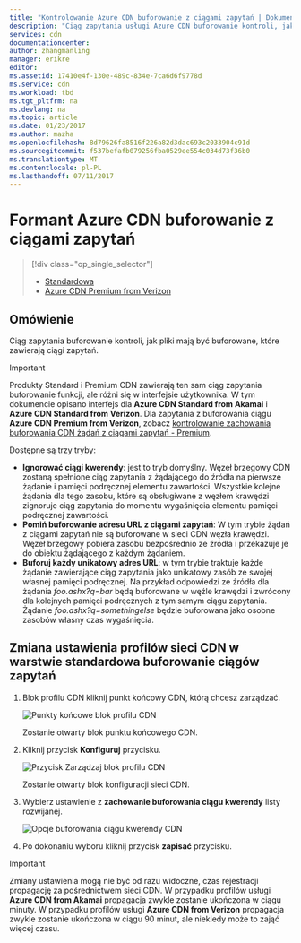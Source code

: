 ```yaml
---
title: "Kontrolowanie Azure CDN buforowanie z ciągami zapytań | Dokumentacja firmy Microsoft"
description: "Ciąg zapytania usługi Azure CDN buforowanie kontroli, jak pliki mają być buforowane, które zawierają ciągi zapytań."
services: cdn
documentationcenter: 
author: zhangmanling
manager: erikre
editor: 
ms.assetid: 17410e4f-130e-489c-834e-7ca6d6f9778d
ms.service: cdn
ms.workload: tbd
ms.tgt_pltfrm: na
ms.devlang: na
ms.topic: article
ms.date: 01/23/2017
ms.author: mazha
ms.openlocfilehash: 8d79626fa8516f226a82d3dac693c2033904c91d
ms.sourcegitcommit: f537befafb079256fba0529ee554c034d73f36b0
ms.translationtype: MT
ms.contentlocale: pl-PL
ms.lasthandoff: 07/11/2017
---
```

# <a name="control-azure-cdn-caching-behavior-with-query-strings"></a>Formant Azure CDN buforowanie z ciągami zapytań
> [!div class="op_single_selector"]
> * [Standardowa](cdn-query-string.md)
> * [Azure CDN Premium from Verizon](cdn-query-string-premium.md)
> 
> 

## <a name="overview"></a>Omówienie
Ciąg zapytania buforowanie kontroli, jak pliki mają być buforowane, które zawierają ciągi zapytań.

> [!IMPORTANT]
> Produkty Standard i Premium CDN zawierają ten sam ciąg zapytania buforowanie funkcji, ale różni się w interfejsie użytkownika.  W tym dokumencie opisano interfejs dla **Azure CDN Standard from Akamai** i **Azure CDN Standard from Verizon**.  Dla zapytania z buforowania ciągu **Azure CDN Premium from Verizon**, zobacz [kontrolowanie zachowania buforowania CDN żądań z ciągami zapytań - Premium](cdn-query-string-premium.md).
> 
> 

Dostępne są trzy tryby:

* **Ignorować ciągi kwerendy**: jest to tryb domyślny.  Węzeł brzegowy CDN zostaną spełnione ciąg zapytania z żądającego do źródła na pierwsze żądanie i pamięci podręcznej elementu zawartości.  Wszystkie kolejne żądania dla tego zasobu, które są obsługiwane z węzłem krawędzi zignoruje ciąg zapytania do momentu wygaśnięcia elementu pamięci podręcznej zawartości.
* **Pomiń buforowanie adresu URL z ciągami zapytań**: W tym trybie żądań z ciągami zapytań nie są buforowane w sieci CDN węzła krawędzi.  Węzeł brzegowy pobiera zasobu bezpośrednio ze źródła i przekazuje je do obiektu żądającego z każdym żądaniem.
* **Buforuj każdy unikatowy adres URL**: w tym trybie traktuje każde żądanie zawierające ciąg zapytania jako unikatowy zasób ze swojej własnej pamięci podręcznej.  Na przykład odpowiedzi ze źródła dla żądania *foo.ashx?q=bar* będą buforowane w węźle krawędzi i zwrócony dla kolejnych pamięci podręcznych z tym samym ciągu zapytania.  Żądanie *foo.ashx?q=somethingelse* będzie buforowana jako osobne zasobów własny czas wygaśnięcia.

## <a name="changing-query-string-caching-settings-for-standard-cdn-profiles"></a>Zmiana ustawienia profilów sieci CDN w warstwie standardowa buforowanie ciągów zapytań
1. Blok profilu CDN kliknij punkt końcowy CDN, którą chcesz zarządzać.
   
    ![Punkty końcowe blok profilu CDN](./media/cdn-query-string/cdn-endpoints.png)
   
    Zostanie otwarty blok punktu końcowego CDN.
2. Kliknij przycisk **Konfiguruj** przycisku.
   
    ![Przycisk Zarządzaj blok profilu CDN](./media/cdn-query-string/cdn-config-btn.png)
   
    Zostanie otwarty blok konfiguracji sieci CDN.
3. Wybierz ustawienie z **zachowanie buforowania ciągu kwerendy** listy rozwijanej.
   
    ![Opcje buforowania ciągu kwerendy CDN](./media/cdn-query-string/cdn-query-string.png)
4. Po dokonaniu wyboru kliknij przycisk **zapisać** przycisku.

> [!IMPORTANT]
> Zmiany ustawienia mogą nie być od razu widoczne, czas rejestracji propagację za pośrednictwem sieci CDN.  W przypadku profilów usługi <b>Azure CDN from Akamai</b> propagacja zwykle zostanie ukończona w ciągu minuty.  W przypadku profilów usługi <b>Azure CDN from Verizon</b> propagacja zwykle zostanie ukończona w ciągu 90 minut, ale niekiedy może to zająć więcej czasu.
> 
> 


